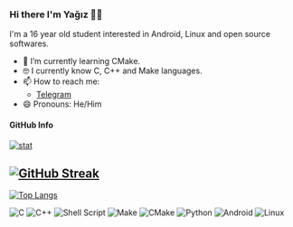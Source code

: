 ### Hi there I'm Yağız 👋🏻

I'm a 16 year old student interested in Android, Linux and open source softwares.

- 🌱 I’m currently learning CMake.
- 🤓 I currently know C, C++ and Make languages.
- 📫 How to reach me:
  - [Telegram](https://t.me/YZBruh)
- 😄 Pronouns: He/Him

#### GitHub Info
[![stat](https://github-readme-stats.vercel.app/api?username=YZBruh&theme=highcontrast&show_icons=true&hide_border=true)](https://github.com/YZBruh/YZBruh)

[![GitHub Streak](https://github-readme-streak-stats.herokuapp.com/?user=YZBruh&theme=highcontrast)](https://git.io/streak-stats)
---
[![Top Langs](https://github-readme-stats.vercel.app/api/top-langs/?username=YZBruh&layout=compact&theme=vision-friendly-dark)](https://github.com/anuraghazra/github-readme-stats)

![C](https://img.shields.io/badge/c-%2300599C.svg?style=for-the-badge&logo=c&logoColor=white)
![C++](https://img.shields.io/badge/C++-%2300599C.svg?style=for-the-badge&logo=cplusplus&logoColor=white)
![Shell Script](https://img.shields.io/badge/shell_script-%23121011.svg?style=for-the-badge&logo=gnu-bash&logoColor=white)
![Make](https://img.shields.io/badge/Make-%2300599C.svg?style=for-the-badge&logo=make&logoColor=white)
![CMake](https://img.shields.io/badge/cmake-%2300599C.svg?style=for-the-badge&logo=cmake&logoColor=white)
![Python](https://img.shields.io/badge/python-3670A0?style=for-the-badge&logo=python&logoColor=ffdd54)
![Android](https://img.shields.io/badge/Android-3DDC84?style=for-the-badge&logo=android&logoColor=darkgreen&color=white)
![Linux](https://img.shields.io/badge/Linux-FCC624?style=for-the-badge&logo=linux&logoColor=black)
